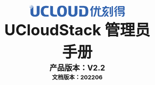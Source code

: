 <center>
<img src="../images/introduction/ustacklog.png" width="60%" height="60%" />
</center> 



<center>
<B><font size=7>UCloudStack 管理员手册 </font></B>
</center>












<center>
<B><font size=5>产品版本：V2.2 </font></B>
</center>



<center>
<B><font size=4>文档版本：202206 </font></B>
</center>































